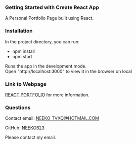 ### Getting Started with Create React App

A Personal Portfolio Page built using React.


### Installation

In the project directory, you can run:

- npm install
- npm start

Runs the app in the development mode.\
Open "http://localhost:3000" to view it in the browser on local

### Link to Webpage
 [REACT PORTFOLIO](https://neeko623.github.io/React-Portfolio/) for more information.

### Questions
Contact email: NEEKO_TVXQ@HOTMAIL.COM

GitHub: [NEEKO623](https://github.com/NEEKO623)

Please contact my email.